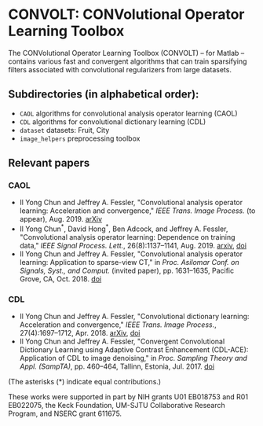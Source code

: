 # CONVOLT: CONVolutional Operator Learning Toolbox 

The CONVolutional Operator Learning Toolbox (CONVOLT) – for Matlab – contains various fast and convergent algorithms that can train sparsifying filters associated with convolutional regularizers from large datasets. 

## Subdirectories (in alphabetical order):

* `CAOL` algorithms for convolutional analysis operator learning (CAOL)
* `CDL` algorithms for convolutional dictionary learning (CDL)
* `dataset` datasets: Fruit, City
* `image_helpers` preprocessing toolbox

## Relevant papers

### CAOL

* Il Yong Chun and Jeffrey A. Fessler, 
"Convolutional analysis operator learning: Acceleration and convergence," 
*IEEE Trans. Image Process.* (to appear), Aug. 2019. 
[arXiv](http://arxiv.org/abs/1802.05584)
* Il Yong Chun<sup>\*</sup>, David Hong<sup>\*</sup>, Ben Adcock, and Jeffrey A. Fessler,
"Convolutional analysis operator learning: Dependence on training data,"
*IEEE Signal Process. Lett.*, 26(8):1137–1141, Aug. 2019. 
[arxiv](http://arxiv.org/abs/1902.08267), [doi](http://dx.doi.org/10.1109/LSP.2019.2921446)
* Il Yong Chun and Jeffrey A. Fessler, 
"Convolutional analysis operator learning: Application to sparse-view CT," 
in *Proc. Asilomar Conf. on Signals, Syst., and Comput.* (invited paper), pp. 1631–1635, Pacific Grove, CA, Oct. 2018. 
[doi](http://dx.doi.org/10.1109/ACSSC.2018.8645500)

### CDL

* Il Yong Chun and Jeffrey A. Fessler, 
"Convolutional dictionary learning: Acceleration and convergence," 
*IEEE Trans. Image Process.*, 27(4):1697–1712, Apr. 2018. 
[arXiv](https://arxiv.org/abs/1707.00389), [doi](http://dx.doi.org/10.1109/TIP.2017.2761545)
* Il Yong Chun and Jeffrey A. Fessler, 
"Convergent Convolutional Dictionary Learning using Adaptive Contrast Enhancement (CDL-ACE): Application of CDL to image denoising," 
in *Proc. Sampling Theory and Appl. (SampTA)*, pp. 460–464, Tallinn, Estonia, Jul. 2017.
[doi](http://dx.doi.org/10.1109/SAMPTA.2017.8024378)

(The asterisks (\*) indicate equal contributions.)

These works were supported in part by NIH grants U01 EB018753 and R01 EB022075, the Keck Foundation, UM-SJTU Collaborative Research Program, and NSERC grant 611675.
